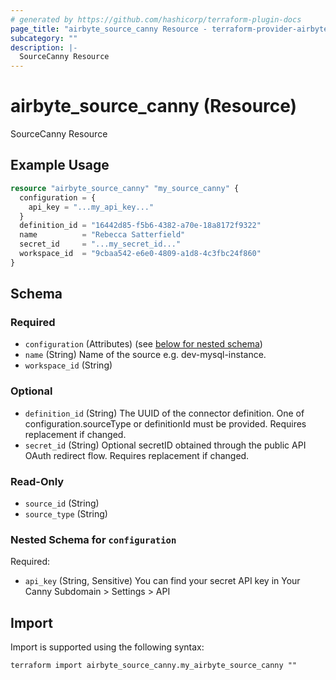 ```yaml
---
# generated by https://github.com/hashicorp/terraform-plugin-docs
page_title: "airbyte_source_canny Resource - terraform-provider-airbyte"
subcategory: ""
description: |-
  SourceCanny Resource
---
```


# airbyte_source_canny (Resource)

SourceCanny Resource

## Example Usage

```terraform
resource "airbyte_source_canny" "my_source_canny" {
  configuration = {
    api_key = "...my_api_key..."
  }
  definition_id = "16442d85-f5b6-4382-a70e-18a8172f9322"
  name          = "Rebecca Satterfield"
  secret_id     = "...my_secret_id..."
  workspace_id  = "9cbaa542-e6e0-4809-a1d8-4c3fbc24f860"
}
```

<!-- schema generated by tfplugindocs -->
## Schema

### Required

- `configuration` (Attributes) (see [below for nested schema](#nestedatt--configuration))
- `name` (String) Name of the source e.g. dev-mysql-instance.
- `workspace_id` (String)

### Optional

- `definition_id` (String) The UUID of the connector definition. One of configuration.sourceType or definitionId must be provided. Requires replacement if changed.
- `secret_id` (String) Optional secretID obtained through the public API OAuth redirect flow. Requires replacement if changed.

### Read-Only

- `source_id` (String)
- `source_type` (String)

<a id="nestedatt--configuration"></a>
### Nested Schema for `configuration`

Required:

- `api_key` (String, Sensitive) You can find your secret API key in Your Canny Subdomain > Settings > API

## Import

Import is supported using the following syntax:

```shell
terraform import airbyte_source_canny.my_airbyte_source_canny ""
```
